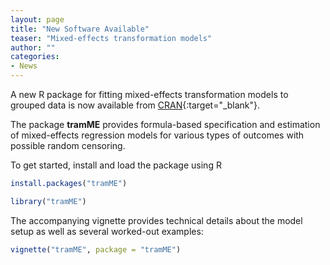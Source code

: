 ```yaml
---
layout: page
title: "New Software Available"
teaser: "Mixed-effects transformation models"
author: ""
categories:
- News 
---
```


A new R package for fitting mixed-effects transformation models to grouped
data is now available from
[CRAN](https://CRAN.R-project.org/package=tramME){:target="_blank"}.

The package **tramME** provides formula-based specification and estimation of
mixed-effects regression models for various types of outcomes with possible
random censoring.

To get started, install and load the package using R

```r
install.packages("tramME")

library("tramME")
```

The accompanying vignette provides technical details about the model setup as
well as several worked-out examples:

```r
vignette("tramME", package = "tramME")
```
